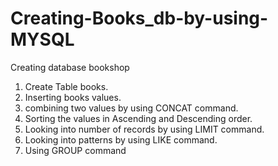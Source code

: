 # Creating-Books_db-by-using-MYSQL
Creating database bookshop

1. Create Table books.
2. Inserting books values.
3. combining two values by using CONCAT command.
4. Sorting the values in Ascending and Descending order.
5. Looking into number of records by using LIMIT command.
6. Looking into patterns by using LIKE command.
7. Using GROUP command
